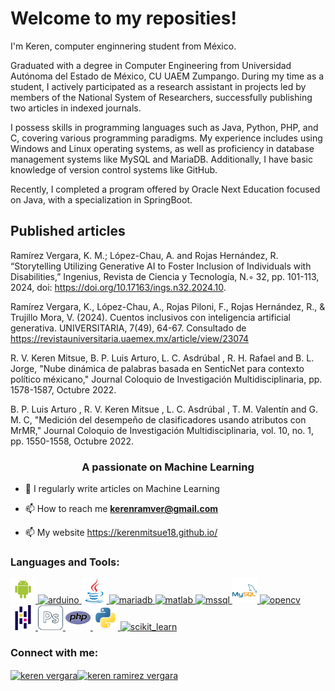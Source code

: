 # Welcome to my reposities!
I'm Keren, computer enginnering student from México. 

Graduated with a degree in Computer Engineering from Universidad Autónoma del Estado de México, CU UAEM Zumpango. During my time as a student, I actively participated as a research assistant in projects led by members of the National System of Researchers, successfully publishing two articles in indexed journals.

I possess skills in programming languages such as Java, Python, PHP, and C, covering various programming paradigms. My experience includes using Windows and Linux operating systems, as well as proficiency in database management systems like MySQL and MariaDB. Additionally, I have basic knowledge of version control systems like GitHub.

Recently, I completed a program offered by Oracle Next Education focused on Java, with a specialization in SpringBoot.

## Published articles

Ramírez Vergara, K. M.; López-Chau, A. and Rojas Hernández, R. “Storytelling Utilizing Generative AI to Foster Inclusion of Individuals with Disabilities,” Ingenius, Revista de Ciencia y Tecnología, N.◦ 32, pp. 101-113, 2024, doi: https://doi.org/10.17163/ings.n32.2024.10.

Ramírez Vergara, K., López-Chau, A., Rojas Piloni, F., Rojas Hernández, R., & Trujillo Mora, V. (2024). Cuentos inclusivos con inteligencia artificial generativa. UNIVERSITARIA, 7(49), 64-67. Consultado de https://revistauniversitaria.uaemex.mx/article/view/23074

R. V. Keren Mitsue, B. P. Luis Arturo, L. C. Asdrúbal , R. H. Rafael and B. L. Jorge, "Nube dinámica de palabras basada en SenticNet para contexto político méxicano," Journal Coloquio de Investigación Multidisciplinaria, pp. 1578-1587, Octubre 2022. 

B. P. Luis Arturo , R. V. Keren Mitsue , L. C. Asdrúbal , T. M. Valentín and G. M. C, "Medición del desempeño de clasificadores usando atributos con MrMR," Journal Coloquio de Investigación Multidisciplinaria, vol. 10, no. 1, pp. 1550-1558, Octubre 2022.


<h3 align="center">A passionate on Machine Learning</h3>

- 📝 I regularly write articles on Machine Learning

- 📫 How to reach me **kerenramver@gmail.com**

- 📫 My website https://kerenmitsue18.github.io/

<h3 align="left">Languages and Tools:</h3>
<p align="left"> <a href="https://developer.android.com" target="_blank" rel="noreferrer"> <img src="https://raw.githubusercontent.com/devicons/devicon/master/icons/android/android-original-wordmark.svg" alt="android" width="40" height="40"/> </a> <a href="https://www.arduino.cc/" target="_blank" rel="noreferrer"> <img src="https://cdn.worldvectorlogo.com/logos/arduino-1.svg" alt="arduino" width="40" height="40"/> </a> <a href="https://www.java.com" target="_blank" rel="noreferrer"> <img src="https://raw.githubusercontent.com/devicons/devicon/master/icons/java/java-original.svg" alt="java" width="40" height="40"/> </a> <a href="https://mariadb.org/" target="_blank" rel="noreferrer"> <img src="https://www.vectorlogo.zone/logos/mariadb/mariadb-icon.svg" alt="mariadb" width="40" height="40"/> </a> <a href="https://www.mathworks.com/" target="_blank" rel="noreferrer"> <img src="https://upload.wikimedia.org/wikipedia/commons/2/21/Matlab_Logo.png" alt="matlab" width="40" height="40"/> </a> <a href="https://www.microsoft.com/en-us/sql-server" target="_blank" rel="noreferrer"> <img src="https://www.svgrepo.com/show/303229/microsoft-sql-server-logo.svg" alt="mssql" width="40" height="40"/> </a> <a href="https://www.mysql.com/" target="_blank" rel="noreferrer"> <img src="https://raw.githubusercontent.com/devicons/devicon/master/icons/mysql/mysql-original-wordmark.svg" alt="mysql" width="40" height="40"/> </a> <a href="https://opencv.org/" target="_blank" rel="noreferrer"> <img src="https://www.vectorlogo.zone/logos/opencv/opencv-icon.svg" alt="opencv" width="40" height="40"/> </a> <a href="https://pandas.pydata.org/" target="_blank" rel="noreferrer"> <img src="https://raw.githubusercontent.com/devicons/devicon/2ae2a900d2f041da66e950e4d48052658d850630/icons/pandas/pandas-original.svg" alt="pandas" width="40" height="40"/> </a> <a href="https://www.photoshop.com/en" target="_blank" rel="noreferrer"> <img src="https://raw.githubusercontent.com/devicons/devicon/master/icons/photoshop/photoshop-line.svg" alt="photoshop" width="40" height="40"/> </a> <a href="https://www.php.net" target="_blank" rel="noreferrer"> <img src="https://raw.githubusercontent.com/devicons/devicon/master/icons/php/php-original.svg" alt="php" width="40" height="40"/> </a> <a href="https://www.python.org" target="_blank" rel="noreferrer"> <img src="https://raw.githubusercontent.com/devicons/devicon/master/icons/python/python-original.svg" alt="python" width="40" height="40"/> </a> <a href="https://scikit-learn.org/" target="_blank" rel="noreferrer"> <img src="https://upload.wikimedia.org/wikipedia/commons/0/05/Scikit_learn_logo_small.svg" alt="scikit_learn" width="40" height="40"/> </a> </p>
<h3 align="left">Connect with me:</h3>
<p align="left"><a href="https://linkedin.com/in/keren vergara" target="blank"><img align="center" src="https://raw.githubusercontent.com/rahuldkjain/github-profile-readme-generator/master/src/images/icons/Social/linked-in-alt.svg" alt="keren vergara" height="30" width="40" /></a><a href="https://fb.com/keren ramirez vergara" target="blank"><img align="center" src="https://raw.githubusercontent.com/rahuldkjain/github-profile-readme-generator/master/src/images/icons/Social/facebook.svg" alt="keren ramirez vergara" height="30" width="40" /></a>
</p>
